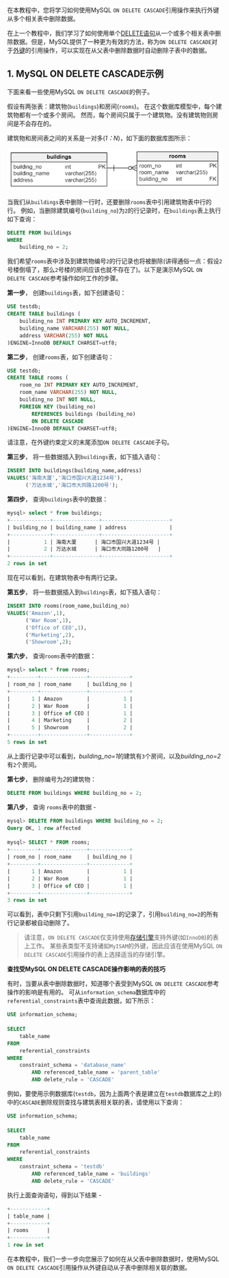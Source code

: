 在本教程中，您将学习如何使用MySQL `ON DELETE CASCADE`引用操作来执行外键从多个相关表中删除数据。

在上一个教程中，我们学习了如何使用单个[DELETE语句](http://www.yiibai.com/mysql/delete-statement.html)从一个或多个相关表中删除数据。但是，MySQL提供了一种更为有效的方法，称为`ON DELETE CASCADE`对于[外键](http://www.yiibai.com/mysql/foreign-key.html)的引用操作，可以实现在从父表中删除数据时自动删除子表中的数据。

## 1. MySQL ON DELETE CASCADE示例

下面来看一些使用MySQL `ON DELETE CASCADE`的例子。

假设有两张表：建筑物(`buildings`)和房间(`rooms`)。 在这个数据库模型中，每个建筑物都有一个或多个房间。 然而，每个房间只属于一个建筑物。没有建筑物则房间是不会存在的。

建筑物和房间表之间的关系是一对多(*1：N*)，如下面的数据库图所示：

![img](../images/451110706_15701.png)

当我们从`buildings`表中删除一行时，还要删除`rooms`表中引用建筑物表中行的行。 例如，当删除建筑编号(`building_no`)为`2`的行记录时，在`buildings`表上执行如下查询：

```sql
DELETE FROM buildings 
WHERE
    building_no = 2;
```

我们希望`rooms`表中涉及到建筑物编号`2`的行记录也将被删除(讲得通俗一点：假设`2`号楼倒塌了，那么`2`号楼的房间应该也就不存在了)。以下是演示MySQL `ON DELETE CASCADE`参考操作如何工作的步骤。

**第一步**， 创建`buildings`表，如下创建语句：

```sql
USE testdb;
CREATE TABLE buildings (
    building_no INT PRIMARY KEY AUTO_INCREMENT,
    building_name VARCHAR(255) NOT NULL,
    address VARCHAR(255) NOT NULL
)ENGINE=InnoDB DEFAULT CHARSET=utf8;
```

**第二步**， 创建`rooms`表，如下创建语句：

```sql
USE testdb;
CREATE TABLE rooms (
    room_no INT PRIMARY KEY AUTO_INCREMENT,
    room_name VARCHAR(255) NOT NULL,
    building_no INT NOT NULL,
    FOREIGN KEY (building_no)
        REFERENCES buildings (building_no)
        ON DELETE CASCADE
)ENGINE=InnoDB DEFAULT CHARSET=utf8;
```

请注意，在外键约束定义的末尾添加`ON DELETE CASCADE`子句。

**第三步**， 将一些数据插入到`buildings`表，如下插入语句：

```sql
INSERT INTO buildings(building_name,address)
VALUES('海南大厦','海口市国兴大道1234号'),
      ('万达水城','海口市大同路1200号');
```

**第四步**， 查询`buildings`表中的数据：

```sql
mysql> select * from buildings;
+-------------+---------------+----------------------+
| building_no | building_name | address              |
+-------------+---------------+----------------------+
|           1 | 海南大厦      | 海口市国兴大道1234号 |
|           2 | 万达水城      | 海口市大同路1200号   |
+-------------+---------------+----------------------+
2 rows in set
```

现在可以看到，在建筑物表中有两行记录。

**第五步**， 将一些数据插入到`buildings`表，如下插入语句：

```sql
INSERT INTO rooms(room_name,building_no)
VALUES('Amazon',1),
      ('War Room',1),
      ('Office of CEO',1),
      ('Marketing',2),
      ('Showroom',2);
```

**第六步**， 查询`rooms`表中的数据：

```sql
mysql> select * from rooms;
+---------+---------------+-------------+
| room_no | room_name     | building_no |
+---------+---------------+-------------+
|       1 | Amazon        |           1 |
|       2 | War Room      |           1 |
|       3 | Office of CEO |           1 |
|       4 | Marketing     |           2 |
|       5 | Showroom      |           2 |
+---------+---------------+-------------+
5 rows in set
```

从上面行记录中可以看到，*building_no=1*的建筑有`3`个房间，以及*building_no=2*有`2`个房间。

**第七步**， 删除编号为*2*的建筑物：

```sql
DELETE FROM buildings WHERE building_no = 2;
```

**第八步**， 查询 `rooms`表中的数据 -

```sql
mysql> DELETE FROM buildings WHERE building_no = 2;
Query OK, 1 row affected

mysql> SELECT * FROM rooms;
+---------+---------------+-------------+
| room_no | room_name     | building_no |
+---------+---------------+-------------+
|       1 | Amazon        |           1 |
|       2 | War Room      |           1 |
|       3 | Office of CEO |           1 |
+---------+---------------+-------------+
3 rows in set
```

可以看到，表中只剩下引用`building_no=1`的记录了，引用`building_no=2`的所有行记录都被自动删除了。

> 请注意，`ON DELETE CASCADE`仅支持使用[存储引擎](http://www.yiibai.com/understand-mysql-table-types-innodb-myisam.html)支持外键(如`InnoDB`)的表上工作。 某些表类型不支持诸如`MyISAM`的外键，因此应该在使用MySQL `ON DELETE CASCADE`引用操作的表上选择适当的存储引擎。

**查找受MySQL ON DELETE CASCADE操作影响的表的技巧**

有时，当要从表中删除数据时，知道哪个表受到MySQL `ON DELETE CASCADE`参考操作的影响是有用的。 可从`information_schema`数据库中的`referential_constraints`表中查询此数据，如下所示：

```sql
USE information_schema;

SELECT 
    table_name
FROM
    referential_constraints
WHERE
    constraint_schema = 'database_name'
        AND referenced_table_name = 'parent_table'
        AND delete_rule = 'CASCADE'
```

例如，要使用示例数据库(`testdb`，因为上面两个表是建立在`testdb`数据库之上的)中的`CASCADE`删除规则查找与建筑表相关联的表，请使用以下查询：

```sql
USE information_schema;

SELECT 
    table_name
FROM
    referential_constraints
WHERE
    constraint_schema = 'testdb'
        AND referenced_table_name = 'buildings'
        AND delete_rule = 'CASCADE'
```

执行上面查询语句，得到以下结果 -

```sql
+------------+
| table_name |
+------------+
| rooms      |
+------------+
1 row in set
```

在本教程中，我们一步一步向您展示了如何在从父表中删除数据时，使用MySQL `ON DELETE CASCADE`引用操作从外键自动从子表中删除相关联的数据。